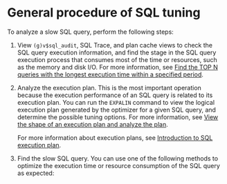 General procedure of SQL tuning 
====================================================



To analyze a slow SQL query, perform the following steps:

1. View `(g)v$sql_audit`, SQL Trace, and plan cache views to check the SQL query execution information, and find the stage in the SQL query execution process that consumes most of the time or resources, such as the memory and disk I/O. For more information, see [Find the TOP N queries with the longest execution time within a specified period](3.monitor-the-sql-execution-performance/4.examples-of-sql-performance-analysis/8.find-the-top-n-queries-with-the-longest-execution-time-within-a-specified-period.md).

   

2. Analyze the execution plan. This is the most important operation because the execution performance of an SQL query is related to its execution plan. You can run the `EXPALIN` command to view the logical execution plan generated by the optimizer for a given SQL query, and determine the possible tuning options. For more information, see [View the shape of an execution plan and analyze the plan](3.monitor-the-sql-execution-performance/4.examples-of-sql-performance-analysis/3.view-the-shape-of-an-execution-plan-and-analyze-the-plan.md).

   For more information about execution plans, see [Introduction to SQL execution plan](../2.sql-execution-plan/1.introduction-to-sql-execution-plan.md).
   

3. Find the slow SQL query. You can use one of the following methods to optimize the execution time or resource consumption of the SQL query as expected:

   








